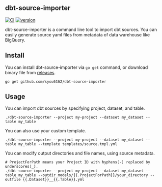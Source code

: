 ## dbt-source-importer
[![CI](https://github.com/syou6162/dbt-source-importer/actions/workflows/ci.yaml/badge.svg)](https://github.com/syou6162/dbt-source-importer/actions/workflows/ci.yaml)
[![version](https://img.shields.io/github/v/release/syou6162/dbt-source-importer)](https://github.com/syou6162/dbt-source-importer/releases)

dbt-source-importer is a command line tool to import dbt sources. You can easily generate source yaml files from metadata of data warehouse like BigQuery.

## Install
You can install dbt-source-importer via `go get` command, or download binary file from [releases](https://github.com/syou6162/dbt-source-importer/releases).

```
go get github.com/syou6162/dbt-source-importer
```

## Usage
You can import dbt sources by specifying project, dataset, and table.

```
./dbt-source-importer --project my-project --dataset my_dataset --table my_table
```

You can also use your custom template.

```
./dbt-source-importer --project my-project --dataset my_dataset --table my_table --template templates/source.tmpl.yml
```

You can modify output directories and file names, using source metadata.

```
# ProjectForPath means your Project ID with hyphens(-) replaced by underscores(_).
./dbt-source-importer --project my-project --dataset my_dataset --table my_table --outdir models/{{.ProjectForPath}}/your_directory --outfile {{.Dataset}}__{{.Table}}.yml
```
